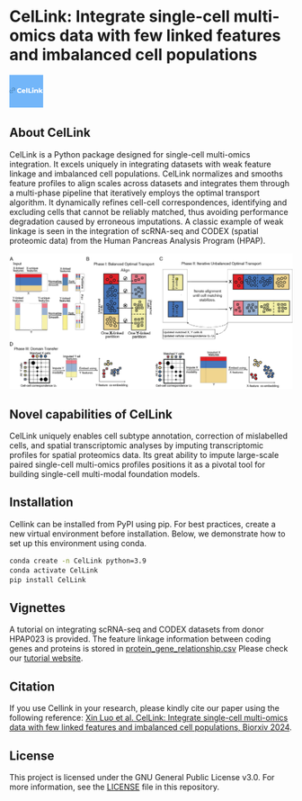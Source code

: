 # CelLink: Integrate single-cell multi-omics data with few linked features and imbalanced cell populations
<img src="docs/images/CelLink_logo.png" width="60">

## About CelLink
CelLink is a Python package designed for single-cell multi-omics integration. It excels uniquely in integrating datasets with weak feature linkage and imbalanced cell populations. CelLink normalizes and smooths feature profiles to align scales across datasets and integrates them through a multi-phase pipeline that iteratively employs the optimal transport algorithm. It dynamically refines cell-cell correspondences, identifying and excluding cells that cannot be reliably matched, thus avoiding performance degradation caused by erroneous imputations. A classic example of weak linkage is seen in the integration of scRNA-seq and CODEX (spatial proteomic data) from the Human Pancreas Analysis Program (HPAP). 

<img src="docs/images/pipeline.png" width="700">

## Novel capabilities of CelLink 
CelLink uniquely enables cell subtype annotation, correction of mislabelled cells, and spatial transcriptomic analyses by imputing transcriptomic profiles for spatial proteomics data. Its great ability to impute large-scale paired single-cell multi-omics profiles positions it as a pivotal tool for building single-cell multi-modal foundation models.


## Installation
Cellink can be installed from PyPI using pip. For best practices, create a new virtual environment before installation. Below, we demonstrate how to set up this environment using conda.

```bash
conda create -n CelLink python=3.9
conda activate CelLink
pip install CelLink
```

## Vignettes
A tutorial on integrating scRNA-seq and CODEX datasets from donor HPAP023 is provided. The feature linkage information between coding genes and proteins is stored in [protein_gene_relationship.csv](docs/protein_gene_relationship.csv) Please check our [tutorial website](https://doi.org/10.1101/2024.11.08.622745).

## Citation
If you use Cellink in your research, please kindly cite our paper using the following reference:
[Xin Luo et al. CelLink: Integrate single-cell multi-omics data with few linked features and imbalanced cell populations, Biorxiv 2024](https://doi.org/10.1101/2024.11.08.622745).

## License
This project is licensed under the GNU General Public License v3.0. For more information, see the [LICENSE](LICENSE) file in this repository.
